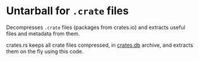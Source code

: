 # Untarball for `.crate` files

Decompresses `.crate` files (packages from crates.io) and extracts useful files and metadata from them.

crates.rs keeps all crate files compressed, in [crates.db](https://gitlab.com/crates.rs/crate_db) archive, and extracts them on the fly using this code.
